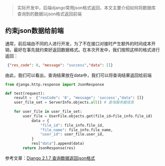 > 实际开发中，后端django常用json格式返回，本文主要介绍如何将数据库查询到的数据以json格式返回前端

## 约束json数据给前端

通常，前后端由不同的人进行开发，为了不在接口对接时产生额外的时间成本开销，最好在事先就约束好返回数据格式。在本次开发中，我们按照这样的格式进行返回：

```json
 {"res_code": 0, "message": "success","data": []}
```

由此，我们可以看出，查询结果放在data中，我们可以将查询结果返回给前端

```python
from django.http.response import JsonResponse

def test(request):
    result =  {"resCode": '0', "message": 'success',"data": []}
    user_file_set = ServerInfo.objects.all() # 查询服务器信息
    
    for user_file in user_file_set:
        user_file = UserFile.objects.get(file_id=file_info.file_id)
            data = {
                "file_id": file_info.file_id,
                "file_name": file_info.file_name,
                "user_id": user_file.user_id,
            }
            res["data"].append(data)
        return JsonResponse(res)
```



参考文章：[Django 2.1.7 查询数据返回json格式](https://juejin.im/post/6844903970385690637)

